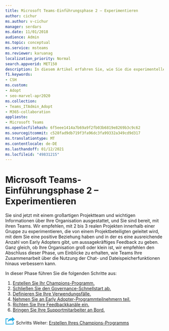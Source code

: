 ```yaml
---
title: Microsoft Teams-Einführungsphase 2 – Experimentieren
author: cichur
ms.author: v-cichur
manager: serdars
ms.date: 11/01/2018
audience: Admin
ms.topic: conceptual
ms.service: msteams
ms.reviewer: karuanag
localization_priority: Normal
search.appverid: MET150
description: In diesem Artikel erfahren Sie, wie Sie die experimentelle Phase der Microsoft Teams durchführen.
f1.keywords:
- CSH
ms.custom:
- Adopt
- seo-marvel-apr2020
ms.collection:
- Teams_ITAdmin_Adopt
- M365-collaboration
appliesto:
- Microsoft Teams
ms.openlocfilehash: 6f5eee1414a7b69a9f2fb03b6819e8269b3c9c62
ms.sourcegitcommit: c528fad9db719f3fa96dc3fa99332a349cd9d317
ms.translationtype: MT
ms.contentlocale: de-DE
ms.lasthandoff: 01/12/2021
ms.locfileid: "49831215"
---
```

# <a name="microsoft-teams-adoption-phase-2---experiment"></a>Microsoft Teams-Einführungsphase 2 – Experimentieren

Sie sind jetzt mit einem großartigen Projektteam und wichtigen Informationen über Ihre Organisation ausgestattet, und Sie sind bereit, mit ihren Teams. Wir empfehlen, mit 2 bis 3 realen Projekten innerhalb einer Gruppe zu experimentieren, die von einem Projektbeteiligten geleitet wird, mit dem Sie eine positive Beziehung haben und in der es eine ausreichende Anzahl von Early Adopters gibt, um aussagekräftiges Feedback zu geben. Ganz gleich, ob Ihre Organisation groß oder klein ist, wir empfehlen den Abschluss dieser Phase, um Einblicke zu erhalten, wie Teams Ihre Zusammenarbeit über die Nutzung der Chat- und Dateispeicherfunktionen hinaus verbessern kann.  

In dieser Phase führen Sie die folgenden Schritte aus:

1. [Erstellen Sie Ihr Champions-Programm.](teams-adoption-create-champions-program.md)
2. [Schließen Sie den Governance-Schnellstart ab.](teams-adoption-governance-quick-start.md)
3. [Definieren Sie Ihre Verwendungsfälle.](teams-adoption-define-usage-scenarios.md)
4. [Nehmen Sie an Early Adopter-Programmteilnehmern teil.](teams-adoption-onboard-early-adopters.md)
5. [Richten Sie Ihre Feedbackkanäle ein.](teams-adoption-onboard-early-adopters.md#gather-feedback)
6. [Bringen Sie Ihre Supportmitarbeiter an Bord.](teams-adoption-onboard-support.md)

![Ein Symbol zur Darstellung des nächsten ](media/teams-adoption-next-icon.png) Schritts Weiter: [Erstellen Ihres Champions-Programms](teams-adoption-create-champions-program.md)
